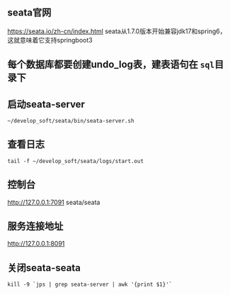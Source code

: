 ## seata官网
https://seata.io/zh-cn/index.html
seata从1.7.0版本开始兼容jdk17和spring6，这就意味着它支持springboot3

## 每个数据库都要创建undo_log表，建表语句在 `sql`目录下
## 启动seata-server
```shell
~/develop_soft/seata/bin/seata-server.sh
```

## 查看日志
```shell
tail -f ~/develop_soft/seata/logs/start.out
```
## 控制台
http://127.0.0.1:7091  seata/seata

## 服务连接地址
http://127.0.0.1:8091

## 关闭seata-seata
```shell
kill -9 `jps | grep seata-server | awk '{print $1}'`
```
